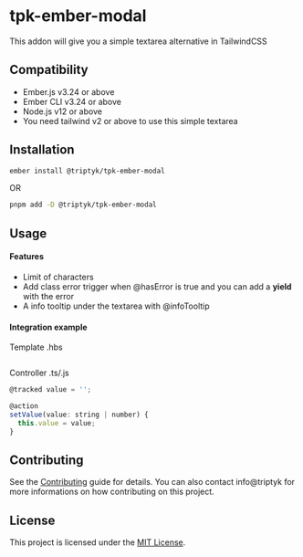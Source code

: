 tpk-ember-modal
==============================================================================

This addon will give you a simple textarea alternative in TailwindCSS


Compatibility
------------------------------------------------------------------------------

* Ember.js v3.24 or above
* Ember CLI v3.24 or above
* Node.js v12 or above
* You need tailwind v2 or above to use this simple textarea


Installation
------------------------------------------------------------------------------

```zsh
ember install @triptyk/tpk-ember-modal
```
OR
```zsh
pnpm add -D @triptyk/tpk-ember-modal
```


Usage
------------------------------------------------------------------------------
#### Features

- Limit of characters
- Add class error trigger when @hasError is true and you can add a **yield** with the error
- A info tooltip under the textarea with @infoTooltip

#### Integration example 

Template .hbs
```hbs
```

Controller .ts/.js
```js
@tracked value = '';

@action
setValue(value: string | number) {
  this.value = value;
}
```

Contributing
------------------------------------------------------------------------------

See the [Contributing](CONTRIBUTING.md) guide for details.
You can also contact info@triptyk for more informations on how contributing on this project.


License
------------------------------------------------------------------------------

This project is licensed under the [MIT License](LICENSE.md).
